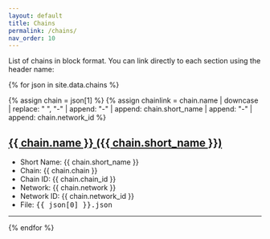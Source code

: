 ```yaml
---
layout: default
title: Chains
permalink: /chains/
nav_order: 10
---
```


List of chains in block format. You can link directly to each section using the header name:

{% for json in site.data.chains %}

{% assign chain = json[1] %}
{% assign chainlink = chain.name | downcase | replace: " ", "-" | append: "-" | append: chain.short_name | append: "-" | append: chain.network_id %}
<a name="{{ chainlink }}"/>
<h2><a href="#{{ chainlink }}">{{ chain.name }} ({{ chain.short_name }})</a></h2>
<ul>
<li>Short Name: {{ chain.short_name }}</li>
<li>Chain: {{ chain.chain }}</li>
<li>Chain ID: {{ chain.chain_id }}</li>
<li>Network: {{ chain.network }}</li>
<li>Network ID: {{ chain.network_id }}</li>
<li>File: <pre style="display: inline">{{ json[0] }}.json</pre> </li>
</ul>
<hr />
{% endfor %}
